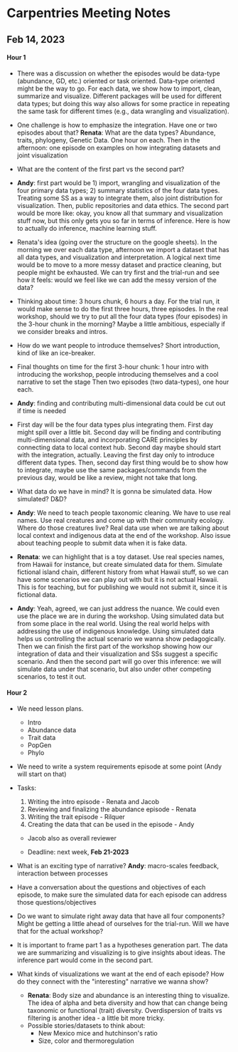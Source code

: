 # Carpentries Meeting Notes
## Feb 14, 2023

#### Hour 1

* There was a discussion on whether the episodes would be data-type (abundance, GD, etc.) oriented or task oriented. Data-type oriented might be the way to go. For each data, we show how to import, clean, summarize and visualize. Different packages will be used for different data types; but doing this way also allows for some practice in repeating the same task for different times (e.g., data wrangling and visualization).

* One challenge is how to emphasize the integration. Have one or two episodes about that? **Renata**: What are the data types? Abundance, traits, phylogeny, Genetic Data. One hour on each. Then in the afternoon: one episode on examples on how integrating datasets and joint visualization

* What are the content of the first part vs the second part?
 * **Andy**: first part would be 1) import, wrangling and visualization of the four primary data types; 2) summary statistics of the four data types. Treating some SS as a way to integrate them, also joint distribution for visualization. Then, public repositories and data ethics. The second part would be more like: okay, you know all that summary and visualization stuff now, but this only gets you so far in terms of inference. Here is how to actually do inference, machine learning stuff.

* Renata's idea (going over the structure on the google sheets). In the morning we over each data type, afternoon we import a dataset that has all data types, and visualization and interpretation. A  logical next time would be to move to a more messy dataset and practice cleaning, but people might be exhausted. We can try first and the trial-run and see how it feels: would we feel like we can add the messy version of the data?

* Thinking about time: 3 hours chunk, 6 hours a day. For the trial run, it would make sense to do the first three hours, three episodes. In the real workshop, should we try to put all the four data types (four episodes) in the 3-hour chunk in the morning? Maybe a little ambitious, especially if we consider breaks and intros.

 * How do we want people to introduce themselves? Short introduction, kind of like an ice-breaker. 

 * Final thoughts on time for the first 3-hour chunk: 1 hour intro with introducing the workshop, people introducing themselves and a cool narrative to set the stage Then two episodes (two data-types), one hour each.

 * __Andy__: finding and contributing multi-dimensional data could be cut out if time is needed

 * First day will be the four data types plus integrating them. First day might spill over a little bit. Second day will be finding and contributing multi-dimensional data, and incorporating CARE principles by connecting data to local context hub. Second day maybe should start with the integration, actually. Leaving the first day only to introduce different data types. Then, second day first thing would be to show how to integrate, maybe use the same packages/commands from the previous day, would be like a review, might not take that long.

* What data do we have in mind? It is gonna be simulated data. How simulated? D&D?
 * __Andy__: We need to teach people taxonomic cleaning. We have to use real names. Use real creatures and come up with their community ecology. Where do those creatures live? Real data use when we are talking about local context and indigenous data at the end of the workshop. Also issue about teaching people to submit data when it is fake data.
 * __Renata__: we can highlight that is a toy dataset. Use real species names, from Hawaii for instance, but create simulated data for them. Simulate fictional island chain, different history from what Hawaii stuff, so we can have some scenarios we can play out with but it is not actual Hawaii. This is for teaching, but for publishing we would not submit it, since it is fictional data.
 * __Andy__: Yeah, agreed, we can just address the nuance. We could even use the place we are in during the workshop. Using simulated data but from some place in the real world. Using the real world helps with addressing the use of indigenous knowledge. Using simulated data helps us controlling the actual scenario we wanna show pedagogically. Then we can finish the first part of the workshop showing how our integration of data and their visualization and SSs suggest a specific scenario. And then the second part will go over this inference: we will simulate data under that scenario, but also under other competing scenarios, to test it out.

#### Hour 2

* We need lesson plans.
    * Intro
    * Abundance data
    * Trait data
    * PopGen
    * Phylo

* We need to write a system requirements episode at some point (Andy will start on that)

* Tasks:
    1. Writing the intro episode - Renata and Jacob
    2. Reviewing and finalizing the abundance episode - Renata
    3. Writing the trait episode - Rilquer
    4. Creating the data that can be used in the episode - Andy

    - Jacob also as overall reviewer
    
    - Deadline: next week, __Feb 21-2023__

* What is an exciting type of narrative? __Andy__: macro-scales feedback, interaction between processes
* Have a conversation about the questions and objectives of each episode, to make sure the simulated data for each episode can address those questions/objectives

* Do we want to simulate right away data that have all four components? Might be getting a little ahead of ourselves for the trial-run. Will we have that for the actual workshop?

* It is important to frame part 1 as a hypotheses generation part. The data we are summarizing and visualizing is to give insights about ideas. The inference part would come in the second part.

* What kinds of visualizations we want at the end of each episode? How do they connect with the "interesting" narrative we wanna show?
    * __Renata__: Body size and abundance is an interesting thing to visualize. The idea of alpha and beta diversity and how that can change being taxonomic or functional (trait) diversity. Overdispersion of traits vs filtering is another idea - a little bit more tricky.
    * Possible stories/datasets to think about:
        * New Mexico mice and hutchinson's ratio
        * Size, color and thermoregulation

